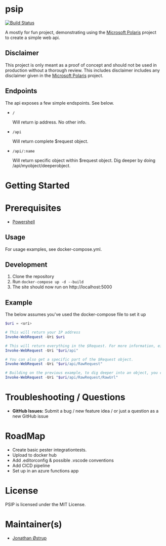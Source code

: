 # psip

[![Build Status](https://dev.azure.com/TechnicallyJoe/psip/_apis/build/status/TechnicallyJoe.psip?branchName=master)](https://dev.azure.com/TechnicallyJoe/psip/_build/latest?definitionId=16&branchName=master)

A mostly for fun project, demonstrating using the [Microsoft Polaris](https://github.com/powershell/polaris) project to create a simple web api.

## Disclaimer
This project is only meant as a proof of concept and should not be used in production without a thorough review. This includes disclaimer includes any disclaimer given in the [Microsoft Polaris](https://github.com/powershell/polaris) project.

## Endpoints
The api exposes a few simple endspoints. See below.
  * `/`

    Will return ip address. No other info.

  * `/api`

    Will return complete $request object.

  * `/api/:name`

    Will return specific object within $request object. Dig deeper by doing /api/myobject/deeperobject.

# Getting Started

# Prerequisites

* [Powershell](https://github.com/powershell/powershell)

## Usage

For usage examples, see docker-compose.yml.

## Development

1. Clone the repository
2. Run `docker-compose up -d --build`
3. The site should now run on http://localhost:5000

## Example

The below assumes you've used the docker-compose file to set it up
```Powershell
$uri = <uri>

# This will return your IP address
Invoke-WebRequest -Uri $uri

# This will return everything in the $Request. For more information, either set it up or see the Polaris documentation.
Invoke-WebRequest -Uri "$uri/api"

# You can also get a specific part of the $Request object.
Invoke-WebRequest -Uri "$uri/api/RawRequest"

# Building on the previous example, to dig deeper into an object, you can do:
Invoke-WebRequest -Uri "$uri/api/RawRequest/RawUrl"
```

# Troubleshooting / Questions

* **GitHub Issues:** Submit a bug / new feature idea / or just a question as a new GitHub issue

# RoadMap

* Create basic pester integrationtests.
* Upload to docker hub
* Add .editorconfig & possible .vscode conventions
* Add CICD pipeline
* Set up in an azure functions app

# License

PSIP is licensed under the MIT License.

# Maintainer(s)

* [Jonathan Østrup](https://github.com/TechnicallyJoe)
